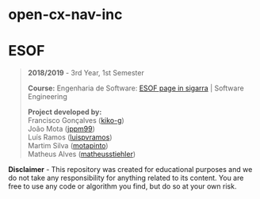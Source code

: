 # open-cx-nav-inc
# ESOF

> **2018/2019** - 3rd Year, 1st Semester
>
> **Course:** Engenharia de Software: [ESOF page in sigarra](https://sigarra.up.pt/feup/pt/ucurr_geral.ficha_uc_view?pv_ocorrencia_id=436443) | Software Engineering
>
> **Project developed by:**\
> Francisco Gonçalves ([kiko-g](https://github.com/kiko-g))\
> João Mota ([jppm99](https://github.com/jppm99))\
> Luís Ramos ([luispvramos](https://github.com/))\
> Martim Silva ([motapinto](https://github.com/motapinto))\
> Matheus Alves ([matheusstiehler](https://github.com/matheusstiehler))

**Disclaimer** - This repository was created for educational purposes and we do not take any responsibility for anything related to its content. You are free to use any code or algorithm you find, but do so at your own risk.
